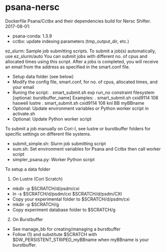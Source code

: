 # psana-nersc
Dockerfile
Psana/Cctbx and their dependencies build for Nersc Shifter.
2017-08-01:
- psana-conda: 1.3.9
- cctbx: update indexing parameters (tmp_output_dir, etc.) 

ez_slurm: Sample job submitting scripts.
To submit a job(s) automatically, use ez_slurm/auto
You can submit jobs with different no. of cpus and allocated times using this
script. After a jobs is completed, you will receive an email from the address
as specified in the smart.conf file.
- Setup data folder (see below)
- Modify the config file, smart.conf, for no. of cpus, allocated times, and your email
- Runing the script:
  . smart_submit.sh exp run_no constraint filesystem [optional: burstbuffer_name]
  Examples:
  . smart_submit.sh cxid9114 108 haswell lustre
  . smart_submit.sh cxid9114 108 knl BB myBBname
- Optional: Update environment variables or Python worker script in activate.sh
- Optional: Update Python worker script 
 
To submit a job manually on Cori-I, see lustre or burstbuffer folders 
for specific settings on different file systems.
- submit_simple.sh: Slurm job submitting script
- sum.sh: Set environment variables for Psana and Cctbx then call worker script
- simpler_psana.py: Worker Python script

To setup a data folder
1. On Lustre (Cori Scratch)
- mkdir -p $SCRATCH/d/psdm/cxi
- ln -s $SCRATCH/d/psdm/cxi $SCRATCH/d/psdm/CXI
- Copy your experimental folder to $SCRATCH/d/psdm/cxi
- mkdir -p $SCRATCH/g
- Copy experiment database folder to $SCRATCH/g
2. On Burstbuffer
- See manage_bb for creating/managing a burstbuffer
- Follow (1) and substitute $SCRATCH with $DW_PERSISTENT_STRIPED_myBBname 
  when myBBname is your burstbuffer. 
